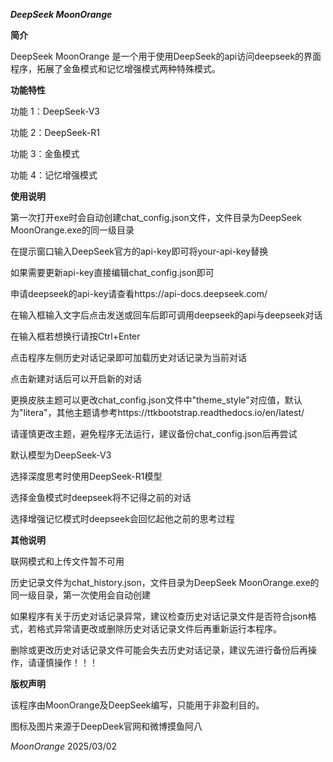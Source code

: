 ***DeepSeek MoonOrange***

**简介**

DeepSeek MoonOrange 是一个用于使用DeepSeek的api访问deepseek的界面程序，拓展了金鱼模式和记忆增强模式两种特殊模式。

**功能特性**

功能 1：DeepSeek-V3

功能 2：DeepSeek-R1

功能 3：金鱼模式

功能 4：记忆增强模式

**使用说明**

第一次打开exe时会自动创建chat_config.json文件，文件目录为DeepSeek MoonOrange.exe的同一级目录

在提示窗口输入DeepSeek官方的api-key即可将your-api-key替换

如果需要更新api-key直接编辑chat_config.json即可

申请deepseek的api-key请查看https://api-docs.deepseek.com/

在输入框输入文字后点击发送或回车后即可调用deepseek的api与deepseek对话

在输入框若想换行请按Ctrl+Enter

点击程序左侧历史对话记录即可加载历史对话记录为当前对话

点击新建对话后可以开启新的对话

更换皮肤主题可以更改chat_config.json文件中"theme_style"对应值，默认为"litera"，其他主题请参考https://ttkbootstrap.readthedocs.io/en/latest/

请谨慎更改主题，避免程序无法运行，建议备份chat_config.json后再尝试

默认模型为DeepSeek-V3

选择深度思考时使用DeepSeek-R1模型

选择金鱼模式时deepseek将不记得之前的对话

选择增强记忆模式时deepseek会回忆起他之前的思考过程

**其他说明**

联网模式和上传文件暂不可用

历史记录文件为chat_history.json，文件目录为DeepSeek MoonOrange.exe的同一级目录，第一次使用会自动创建

如果程序有关于历史对话记录异常，建议检查历史对话记录文件是否符合json格式，若格式异常请更改或删除历史对话记录文件后再重新运行本程序。

删除或更改历史对话记录文件可能会失去历史对话记录，建议先进行备份后再操作，请谨慎操作！！！

**版权声明**

该程序由MoonOrange及DeepSeek编写，只能用于非盈利目的。

图标及图片来源于DeepDeek官网和微博摸鱼阿八

*MoonOrange* 2025/03/02
